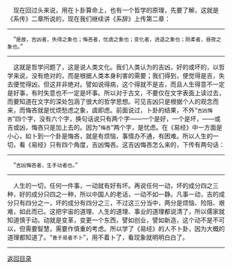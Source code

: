 &emsp;现在回过头来说，用在卜卦算命上，也有一个哲学的原理，先要了解，这就是《系传》二章所说的，现在我们继续讲《系辞》上传第二章：
___
&emsp;“``是故，吉凶者，失得之象也；悔吝者，忧虞之象也；变化者，进退之象也；刚柔者，昼夜之象也。``”
___
&emsp;这就是哲学问题了，这是说人类文化。我们人类认为的吉凶，好的或坏的，以哲学来说，没有绝对的，而是根据人类本身利害的需要；我们得到，便觉得是吉，失去便觉得凶，但这并非绝对。譬如说得病，这个得就不是吉，而且人生得意不一定是好事，有时失意也不一定是坏事。所以对于古文，不要仅在文字表面上读过去，而要知道在文字的深处包涵了很大的哲学思想。可见吉凶只是根据个人的观念而来，而悔吝就是忧烦愁虑之象，虞即虑。前面说过，卜卦的结果，不外“``吉凶悔吝``”四个字，没有六个字，换句话说只有两个字——一个是好，一个是坏，——或吉或凶，悔吝只是加上去的。因为“``悔吝``”两个字，是忧虑。在《易经》中一方面是小心，如卜到一个卦是悔吝，就是有烦恼，事情办不通，有困难。所以人生的一切，看《易经》只有四个角度，吉凶悔吝。这吉凶悔吝怎么来的，下传有两句话：
___
&emsp;“``吉凶悔吝者，生手动者也。``”
___
&emsp;人生的一切，任何一件事，一动就有好有坏。再说任何一动，坏的成分四之三种，好的成分只四之一种，所以中国人的老话，一动不如一静。凡事一动，吉的成分只有四分之一，坏的成分有四分之三，不过这三分当中，两分是烦恼、险阻、艰难，如此而已。这把宇宙的道理、人生的道理、事业的道理都说清了，所以儒家就知道慎于动。动就是变革，变更一个东西，譬如创业，譬如新造，这个动不是不可以，但需要智慧，需要作慎重的考虑。所以学了《易经》的人不卜卦，因为大概的道理都知道了。“``善于易者不卜``”，用不着卜了，看现象就明明白白了。
___
[返回目录](../../master/README.md#目录)